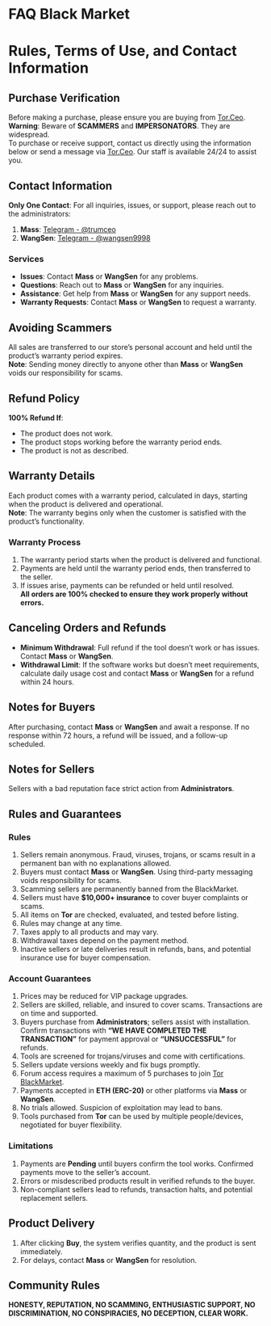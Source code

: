 # FAQ Black Market

# Rules, Terms of Use, and Contact Information

## Purchase Verification
Before making a purchase, please ensure you are buying from [Tor.Ceo](https://tor.ceo).  
**Warning**: Beware of **SCAMMERS** and **IMPERSONATORS**. They are widespread.  
To purchase or receive support, contact us directly using the information below or send a message via [Tor.Ceo](https://tor.ceo). Our staff is available 24/24 to assist you.

## Contact Information
**Only One Contact**: For all inquiries, issues, or support, please reach out to the administrators:

1. **Mass**: [Telegram - @trumceo](https://t.me/trumceo)  
2. **WangSen**: [Telegram - @wangsen9998](https://t.me/wangsen9998)

### Services
- **Issues**: Contact **Mass** or **WangSen** for any problems.  
- **Questions**: Reach out to **Mass** or **WangSen** for any inquiries.  
- **Assistance**: Get help from **Mass** or **WangSen** for any support needs.  
- **Warranty Requests**: Contact **Mass** or **WangSen** to request a warranty.

## Avoiding Scammers
All sales are transferred to our store’s personal account and held until the product’s warranty period expires.  
**Note**: Sending money directly to anyone other than **Mass** or **WangSen** voids our responsibility for scams.

## Refund Policy
**100% Refund If**:  
- The product does not work.  
- The product stops working before the warranty period ends.  
- The product is not as described.

## Warranty Details
Each product comes with a warranty period, calculated in days, starting when the product is delivered and operational.  
**Note**: The warranty begins only when the customer is satisfied with the product’s functionality.

### Warranty Process
1. The warranty period starts when the product is delivered and functional.  
2. Payments are held until the warranty period ends, then transferred to the seller.  
3. If issues arise, payments can be refunded or held until resolved.  
**All orders are 100% checked to ensure they work properly without errors.**

## Canceling Orders and Refunds
- **Minimum Withdrawal**: Full refund if the tool doesn’t work or has issues. Contact **Mass** or **WangSen**.  
- **Withdrawal Limit**: If the software works but doesn’t meet requirements, calculate daily usage cost and contact **Mass** or **WangSen** for a refund within 24 hours.

## Notes for Buyers
After purchasing, contact **Mass** or **WangSen** and await a response. If no response within 72 hours, a refund will be issued, and a follow-up scheduled.

## Notes for Sellers
Sellers with a bad reputation face strict action from **Administrators**.

## Rules and Guarantees
### Rules
1. Sellers remain anonymous. Fraud, viruses, trojans, or scams result in a permanent ban with no explanations allowed.  
2. Buyers must contact **Mass** or **WangSen**. Using third-party messaging voids responsibility for scams.  
3. Scamming sellers are permanently banned from the BlackMarket.  
4. Sellers must have **$10,000+ insurance** to cover buyer complaints or scams.  
5. All items on **Tor** are checked, evaluated, and tested before listing.  
6. Rules may change at any time.  
7. Taxes apply to all products and may vary.  
8. Withdrawal taxes depend on the payment method.  
9. Inactive sellers or late deliveries result in refunds, bans, and potential insurance use for buyer compensation.

### Account Guarantees
1. Prices may be reduced for VIP package upgrades.  
2. Sellers are skilled, reliable, and insured to cover scams. Transactions are on time and supported.  
3. Buyers purchase from **Administrators**; sellers assist with installation. Confirm transactions with **“WE HAVE COMPLETED THE TRANSACTION”** for payment approval or **“UNSUCCESSFUL”** for refunds.  
4. Tools are screened for trojans/viruses and come with certifications.  
5. Sellers update versions weekly and fix bugs promptly.  
6. Forum access requires a maximum of 5 purchases to join [Tor BlackMarket](https://tor.ceo).  
7. Payments accepted in **ETH (ERC-20)** or other platforms via **Mass** or **WangSen**.  
8. No trials allowed. Suspicion of exploitation may lead to bans.  
9. Tools purchased from **Tor** can be used by multiple people/devices, negotiated for buyer flexibility.

### Limitations
1. Payments are **Pending** until buyers confirm the tool works. Confirmed payments move to the seller’s account.  
2. Errors or misdescribed products result in verified refunds to the buyer.  
3. Non-compliant sellers lead to refunds, transaction halts, and potential replacement sellers.

## Product Delivery
1. After clicking **Buy**, the system verifies quantity, and the product is sent immediately.  
2. For delays, contact **Mass** or **WangSen** for resolution.

## Community Rules
**HONESTY, REPUTATION, NO SCAMMING, ENTHUSIASTIC SUPPORT, NO DISCRIMINATION, NO CONSPIRACIES, NO DECEPTION, CLEAR WORK.**
```
